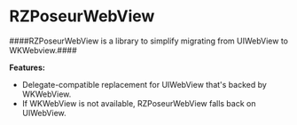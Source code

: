 RZPoseurWebView
===============

####RZPoseurWebView is a library to simplify migrating from UIWebView to WKWebview.####

**Features:**
* Delegate-compatible replacement for UIWebView that's backed by WKWebView.
* If WKWebView is not available, RZPoseurWebView falls back on UIWebView.
